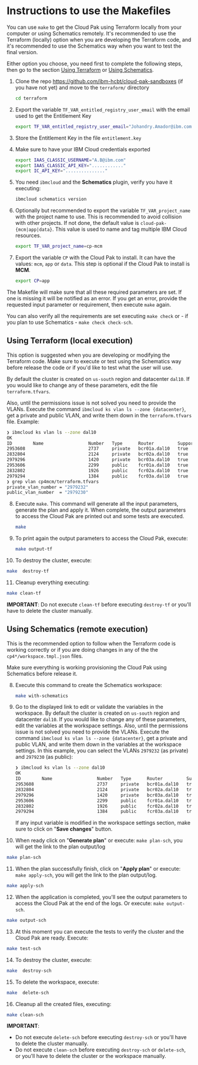 # Instructions to use the Makefiles

You can use `make` to get the Cloud Pak using Terraform locally from your computer or using Schematics remotely. It's recommended to use the Terraform (locally) option when you are developing the Terraform code, and it's recommended to use the Schematics way when you want to test the final version.

Either option you choose, you need first to complete the following steps, then go to the section [Using Terraform](#using-terraform-local-execution) or [Using Schematics](#using-schematics-remote-execution).

1. Clone the repo https://github.com/ibm-hcbt/cloud-pak-sandboxes (if you have not yet) and move to the `terraform/` directory

   ```bash
   cd terraform
   ```

2. Export the variable `TF_VAR_entitled_registry_user_email` with the email used to get the Entitlement Key

   ```bash
   export TF_VAR_entitled_registry_user_email="Johandry.Amador@ibm.com"
   ```

3. Store the Entitlement Key in the file `entitlement.key`

4. Make sure to have your IBM Cloud credentials exported

   ```bash
   export IAAS_CLASSIC_USERNAME="A.B@ibm.com"
   export IAAS_CLASSIC_API_KEY="............"
   export IC_API_KEY="..............."
   ```

5. You need `ibmcloud` and the **Schematics** plugin, verify you have it executing:

   ```bash
   ibmcloud schematics version
   ```

6. Optionally but recommended to export the variable `TF_VAR_project_name` with the project name to use. This is recommended to avoid collision with other projects. If not done, the default value is `cloud-pak-{mcm|app|data}`. This value is used to name and tag multiple IBM Cloud resources.

   ```bash
   export TF_VAR_project_name=cp-mcm
   ```

7. Export the variable `CP` with the Cloud Pak to install. It can have the values: `mcm`, `app` or `data`. This step is optional if the Cloud Pak to install is **MCM**.

   ```bash
   export CP=app
   ```

The Makefile will make sure that all these required parameters are set. If one is missing it will be notified as an error. If you get an error, provide the requested input parameter or requirement, then execute `make` again.

You can also verify all the requirements are set executing `make check` or - if you plan to use Schematics - `make check check-sch`.

## Using Terraform (local execution)

This option is suggested when you are developing or modifying the Terraform code. Make sure to execute or test using the Schematics way before release the code or if you'd like to test what the user will use.

By default the cluster is created on `us-south` region and datacenter `dal10`. If you would like to change any of these parameters, edit the file `terraform.tfvars`.

Also, until the permissions issue is not solved you need to provide the VLANs. Execute the command `ibmcloud ks vlan ls --zone {datacenter}`, get a private and public VLAN, and write them down in the `terraform.tfvars` file. Example:

```bash
❯ ibmcloud ks vlan ls --zone dal10
OK
ID        Name                 Number   Type      Router         Supports Virtual Workers
2953608                        2737     private   bcr01a.dal10   true
2832804                        2124     private   bcr02a.dal10   true
2979296                        1420     private   bcr03a.dal10   true
2953606                        2299     public    fcr01a.dal10   true
2832802                        1926     public    fcr02a.dal10   true
2979294                        1384     public    fcr03a.dal10   true
❯ grep vlan cp4mcm/terraform.tfvars
private_vlan_number = "2979232"
public_vlan_number  = "2979230"
```

8. Execute `make`. This command will generate all the input parameters, generate the plan and apply it. When complete, the output parameters to access the Cloud Pak are printed out and some tests are executed.

   ```bash
   make
   ```

9. To print again the output parameters to access the Cloud Pak, execute:

   ```bash
   make output-tf
   ```

10. To destroy the cluster, execute:

```bash
make  destroy-tf
```

11. Cleanup everything executing:

```bash
make clean-tf
```

**IMPORTANT**: Do not execute `clean-tf` before executing `destroy-tf` or you'll have to delete the cluster manually.

## Using Schematics (remote execution)

This is the recommended option to follow when the Terraform code is working correctly or if you are doing changes in any of the the `cp4*/workspace.tmpl.json` files.

Make sure everything is working provisioning the Cloud Pak using Schematics before release it.

8. Execute this command to create the Schematics workspace:

   ```bash
   make with-schematics
   ```

9. Go to the displayed link to edit or validate the variables in the workspace. By default the cluster is created on `us-south` region and datacenter `dal10`. If you would like to change any of these parameters, edit the variables at the workspace settings.
   Also, until the permissions issue is not solved you need to provide the VLANs. Execute the command `ibmcloud ks vlan ls --zone {datacenter}`, get a private and public VLAN, and write them down in the variables at the workspace settings. In this example, you can select the VLANs `2979232` (as private) and `2979230` (as public):

   ```bash
   ❯ ibmcloud ks vlan ls --zone dal10
   OK
   ID        Name                 Number   Type      Router         Supports Virtual Workers
   2953608                        2737     private   bcr01a.dal10   true
   2832804                        2124     private   bcr02a.dal10   true
   2979296                        1420     private   bcr03a.dal10   true
   2953606                        2299     public    fcr01a.dal10   true
   2832802                        1926     public    fcr02a.dal10   true
   2979294                        1384     public    fcr03a.dal10   true
   ```

   If any input variable is modified in the workspace settings section, make sure to click on "**Save changes**" button.

10. When ready click on "**Generate plan**" or execute: `make plan-sch`, you will get the link to the plan output/log

```bash
make plan-sch
```

11. When the plan successfully finish, click on "**Apply plan**" or execute: `make apply-sch`, you will get the link to the plan output/log.

```bash
make apply-sch
```

12. When the application is completed, you'll see the output parameters to access the Cloud Pak at the end of the logs. Or execute: `make output-sch`.

```bash
make output-sch
```

13. At this moment you can execute the tests to verify the cluster and the Cloud Pak are ready. Execute:

```bash
make test-sch
```

14. To destroy the cluster, execute:

```bash
make  destroy-sch
```

15. To delete the workspace, execute:

```bash
make  delete-sch
```

16. Cleanup all the created files, executing:

```bash
make clean-sch
```

**IMPORTANT**:

- Do not execute `delete-sch` before executing `destroy-sch` or you'll have to delete the cluster manually.
- Do not execute `clean-sch` before executing `destroy-sch` or `delete-sch`, or you'll have to delete the cluster or the workspace manually.
